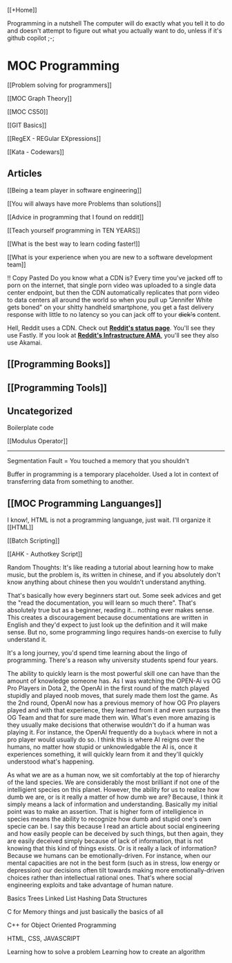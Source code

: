 [[+Home]]                   

Programming in a nutshell
The computer will do exactly what you tell it to do and doesn't attempt to figure out what you actually want to do, unless if it's github copilot ;-;

# MOC Programming

[[Problem solving for programmers]]

[[MOC Graph Theory]]

[[MOC CS50]]

[[GIT Basics]]

[[RegEX - REGular EXpressions]]

[[Kata - Codewars]]


## Articles

[[Being a team player in software engineering]]

[[You will always have more Problems than solutions]]

[[Advice in programming that I found on reddit]]

[[Teach yourself programming in TEN YEARS]]

[[What is the best way to learn coding faster!]]

[[What is your experience when you are new to a software development team]]

!! Copy Pasted
Do you know what a CDN is? Every time you've jacked off to porn on the internet, that single porn video was uploaded to a single data center endpoint, but then the CDN automatically replicates that porn video to data centers all around the world so when you pull up "Jennifer White gets boned" on your shitty handheld smartphone, you get a fast delivery response with little to no latency so you can jack off to your ~~dick's~~ content.

Hell, Reddit uses a CDN. Check out [**Reddit's status page**](https://reddit.statuspage.io). You'll see they use Fastly. If you look at [**Reddit's Infrastructure AMA**](https://www.reddit.com/r/sysadmin/comments/9x577m/were_reddits_infrastructure_team_ask_us_anything/), you'll see they also use Akamai.

## [[Programming Books]]

## [[Programming Tools]]


## Uncategorized
Boilerplate code



[[Modulus Operator]]





---


Segmentation Fault = You touched a memory that you shouldn't





Buffer in programming is a temporary placeholder. Used a lot in context of transferring data from something to another. 



## [[MOC Programming Languanges]]





I know!, HTML is not a programming languange, just wait. I'll organize it
[[HTML]]


[[Batch Scripting]]


[[AHK - Authotkey Script]]



Random Thoughts:
It's like reading a tutorial about learning how to make music, but the problem is, its written in chinese, and if you absolutely don't know anything about chinese then you wouldn't understand anything.

That's basically how every beginners start out. Some seek advices and get the "read the documentation, you will learn so much there". That's absolutely true but as a beginner, reading it... nothing ever makes sense. This creates a discouragement because documentations are written in English and they'd expect to just look up the definition and it will make sense. But no, some programming lingo requires hands-on exercise to fully understand it. 

It's a long journey, you'd spend time learning about the lingo of programming. There's a reason why university students spend four years. 



The ability to quickly learn is the most powerful skill one can have than the amount of knowledge someone has. 
As I was watching the OPEN-Ai vs OG Pro Players in Dota 2, the OpenAI in the first round of the match played stupidly and played noob moves, that surely made them lost the game. As the 2nd round, OpenAI now has a previous memory of how OG Pro players played and with that experience, they learned from it and even surpass the OG Team and that for sure made them win. What's even more amazing is they usually make decisions that otherwise wouldn't do if a human was playing it. For instance, the OpenAI frequently do a `buyback` where in not a pro player would usually do so.
I think this is where AI reigns over the humans, no matter how stupid or unknowledgable the AI is, once it experiences something, it will quickly learn from it and they'll quickly understood what's happening.


As what we are as a human now, we sit comfortably at the top of hierarchy of the land species. We are considerably the most brilliant if not one of the intelligient species on this planet. However, the ability for us to realize how dumb we are, or is it really a matter of how dumb we are? Because, I think it simply means a lack of information and understanding. Basically my initial point was to make an assertion. That is higher form of intelligience in species means the ability to recognize how dumb and stupid one's own specie can be. I say this because I read an article about social engineering and how easily people can be deceived by such things, but then again, they are easily deceived simply because of lack of information, that is not knowing that this kind of things exists. Or is it really a lack of information? Because we humans can be emotionally-driven. For instance, when our mental capacities are not in the best form (such as in stress, low energy or depression) our decisions often tilt towards making more emotionally-driven choices rather than intellectual rational ones. That's where social engineering exploits and take advantage of human nature.       






Basics
Trees
Linked List
Hashing
Data Structures


C for Memory things and just basically the basics of all


C++ for Object Oriented Programming


HTML, CSS, JAVASCRIPT



Learning how to solve a problem
	Learning how to create an algorithm

